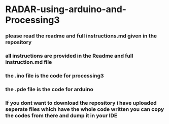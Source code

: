 # RADAR-using-arduino-and-Processing3
 ### please read the readme and full instructions.md given in the repository 
 ### all instructions are provided in the Readme and full instruction.md file 
### the .ino file is the code for processing3 
 ### the .pde file is the code for arduino
 ### If you dont want to download the repository i have uploaded seperate files which have the whole code written you can copy the codes from there and dump it in your IDE
